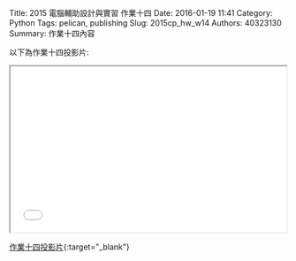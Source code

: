 Title: 2015 電腦輔助設計與實習 作業十四
Date: 2016-01-19 11:41
Category: Python
Tags: pelican, publishing
Slug: 2015cp_hw_w14
Authors: 40323130
Summary: 作業十四內容

以下為作業十四投影片:

<iframe src="40323130_cp_w14_p.html" width="500" height="300"></iframe>

[作業十四投影片](40323130_cp_w14_p.html){:target="_blank"}


